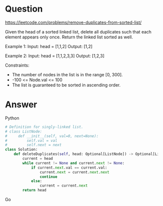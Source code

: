 
Question
=========


https://leetcode.com/problems/remove-duplicates-from-sorted-list/

Given the head of a sorted linked list, delete all duplicates such that each element appears only once. Return the linked list sorted as well.

Example 1:
Input: head = [1,1,2]
Output: [1,2]

Example 2:
Input: head = [1,1,2,3,3]
Output: [1,2,3]
 

Constraints:

- The number of nodes in the list is in the range [0, 300].
- -100 <= Node.val <= 100
- The list is guaranteed to be sorted in ascending order.


Answer
======


Python

```python
# Definition for singly-linked list.
# class ListNode:
#     def __init__(self, val=0, next=None):
#         self.val = val
#         self.next = next
class Solution:
    def deleteDuplicates(self, head: Optional[ListNode]) -> Optional[ListNode]:
        current = head
        while current != None and current.next != None:
            if current.next.val == current.val:
                current.next = current.next.next
                continue
            else:
                current = current.next
        return head
```


Go

```go

```